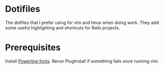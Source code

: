 # Dotifiles

The dotfiles that I prefer using for vim and tmux when doing work.
They add some useful highlighting and shortcuts for Rails projects.

# Prerequisites

Install [Powerline fonts](https://github.com/powerline/powerline/raw/develop/font/PowerlineSymbols.otf).
Rerun PlugInstall if something fails once running vim.

